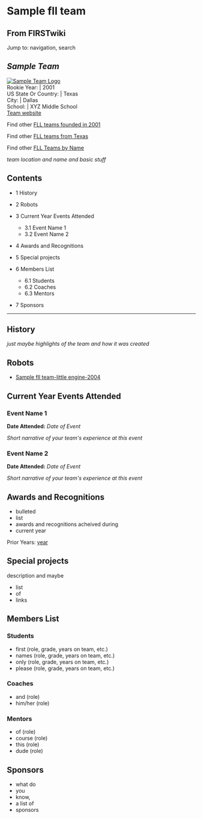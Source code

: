 # Sample fll team

## From FIRSTwiki

Jump to: navigation, search

## _Sample Team_

[![Sample Team
Logo](/media/5/53/SampleFllTeam.JPG)](Image:SampleFllTeam.JPG "Sample Team Logo")<br>
Rookie Year: | 2001<br>
US State Or Country: | Texas<br>
City: | Dallas<br>
School: | XYZ Middle School<br>
[Team website](http://www.teamwebsite.com "http://www.teamwebsite.com")

Find other [FLL teams founded in 2001](Category:FLL_teams_founded_in_2001 "Category:FLL teams
founded in 2001")

Find other [FLL teams from Texas](Category:FLL_teams_from_Texas "Category:FLL teams from Texas")

Find other [FLL Teams by Name](Category:FLL_teams "Category:FLL
teams")

_team location and name and basic stuff_

## Contents

- 1 History
- 2 Robots
- 3 Current Year Events Attended

  - 3.1 Event Name 1
  - 3.2 Event Name 2

- 4 Awards and Recognitions
- 5 Special projects
- 6 Members List

  - 6.1 Students
  - 6.2 Coaches
  - 6.3 Mentors

- 7 Sponsors

--------------------------------------------------------------------------------

## History

_just maybe highlights of the team and how it was created_

## Robots

- [Sample fll team-little engine-2004](Sample_fll_team-little_engine-2004 "Sample fll team-little engine-2004")

## Current Year Events Attended

### Event Name 1

**Date Attended:** _Date of Event_

_Short narrative of your team's experience at this event_

### Event Name 2

**Date Attended:** _Date of Event_

_Short narrative of your team's experience at this event_

## Awards and Recognitions

- bulleted
- list
- awards and recognitions acheived during
- current year

Prior Years: [year](FIRSTwiki:FLL_yearly_team_page_format "FIRSTwiki:FLL yearly team page format")

## Special projects

description and maybe

- list
- of
- links

## Members List

### Students

- first (role, grade, years on team, etc.)
- names (role, grade, years on team, etc.)
- only (role, grade, years on team, etc.)
- please (role, grade, years on team, etc.)

### Coaches

- and (role)
- him/her (role)

### Mentors

- of (role)
- course (role)
- this (role)
- dude (role)

## Sponsors

- what do
- you
- know,
- a list of
- sponsors
